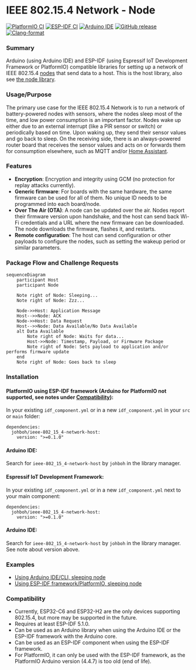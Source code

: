 # IEEE 802.15.4 Network - Node
[![PlatformIO CI](https://github.com/Johboh/ieee-802_15_4-network-host/actions/workflows/platformio.yaml/badge.svg)](https://registry.platformio.org/libraries/johboh/ieee-802_15_4-network-host)
[![ESP-IDF CI](https://github.com/Johboh/ieee-802_15_4-network-host/actions/workflows/espidf.yaml/badge.svg)](https://components.espressif.com/components/johboh/ieee-802_15_4-network-host)
[![Arduino IDE](https://github.com/Johboh/ieee-802_15_4-network-host/actions/workflows/arduino_cli.yaml/badge.svg)](https://downloads.arduino.cc/libraries/logs/github.com/Johboh/ieee-802_15_4-network-host/)
[![GitHub release](https://img.shields.io/github/release/Johboh/ieee-802_15_4-network-host.svg)](https://github.com/Johboh/ieee-802_15_4-network-host/releases)
[![Clang-format](https://github.com/Johboh/ieee-802_15_4-network-host/actions/workflows/clang-format.yaml/badge.svg)](https://github.com/Johboh/ieee-802_15_4-network-host)

### Summary
Arduino (using Arduino IDE) and ESP-IDF (using Espressif IoT Development Framework or PlatformIO) compatible libraries for setting up a network of IEEE 802.15.4 [nodes](https://github.com/Johboh/ieee-802_15_4-network-node) that send data to a host. This is the host library, also see [the node library](https://github.com/Johboh/ieee-802_15_4-network-node).

### Usage/Purpose
The primary use case for the IEEE 802.15.4 Network is to run a network of battery-powered nodes with sensors, where the nodes sleep most of the time, and low power consumption is an important factor. Nodes wake up either due to an external interrupt (like a PIR sensor or switch) or periodically based on time. Upon waking up, they send their sensor values and go back to sleep. On the receiving side, there is an always-powered router board that receives the sensor values and acts on or forwards them for consumption elsewhere, such as MQTT and/or [Home Assistant](https://www.home-assistant.io).

### Features
- **Encryption**: Encryption and integrity using GCM (no protection for replay attacks currently).
- **Generic firmware**: For boards with the same hardware, the same firmware can be used for all of them. No unique ID needs to be programmed into each board/node.
- **Over The Air (OTA)**: A node can be updated over the air. Nodes report their firmware version upon handshake, and the host can send back Wi-Fi credentials and a URL where the new firmware can be downloaded. The node downloads the firmware, flashes it, and restarts.
- **Remote configuration**: The host can send configuration or other payloads to configure the nodes, such as setting the wakeup period or similar parameters.

### Package Flow and Challenge Requests
```mermaid
sequenceDiagram
    participant Host
    participant Node

    Note right of Node: Sleeping...
    Note right of Node: Zzz...

    Node->>Host: Application Message
    Host-->>Node: ACK
    Node->>Host: Data Request
    Host-->>Node: Data Available/No Data Available
    alt Data Available
        Note right of Node: Waits for data...
        Host->>Node: Timestamp, Payload, or Firmware Package
        Note right of Node: Sets payload to application and/or performs firmware update
    end
    Note right of Node: Goes back to sleep
```

### Installation
#### PlatformIO using ESP-IDF framework (Arduino for PlatformIO not supported, see notes under [Compatibility](#compatibility)):
In your existing `idf_component.yml` or in a new `idf_component.yml` in your `src` or `main` folder:
```
dependencies:
  johboh/ieee-802_15_4-network-host:
    version: ">=0.1.0"
```

#### Arduino IDE:
Search for `ieee-802_15_4-network-host` by `johboh` in the library manager.

#### Espressif IoT Development Framework:
In your existing `idf_component.yml` or in a new `idf_component.yml` next to your main component:
```
dependencies:
  johboh/ieee-802_15_4-network-host:
    version: ">=0.1.0"
```

#### Arduino IDE:
Search for `ieee-802_15_4-network-host` by `johboh` in the library manager. See note about version above.

### Examples
- [Using Arduino IDE/CLI, sleeping node](examples/arduino/sleeping_node/sleeping_node.ino)
- [Using ESP-IDF framework/PlatformIO, sleeping node](examples/espidf/sleeping_node/main/main.cpp)

### Compatibility
- Currently, ESP32-C6 and ESP32-H2 are the only devices supporting 802.15.4, but more may be supported in the future.
- Requires at least ESP-IDF 5.1.0.
- Can be used as an Arduino library when using the Arduino IDE or the ESP-IDF framework with the Arduino core.
- Can be used as an ESP-IDF component when using the ESP-IDF framework.
- For PlatformIO, it can only be used with the ESP-IDF framework, as the PlatformIO Arduino version (4.4.7) is too old (end of life).
